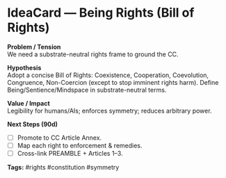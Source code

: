 <!-- status: stub; target: 150+ words -->
<!-- status: stub; target: 150+ words -->
<!-- status: stub; target: 150+ words -->
<!-- status: stub; target: 150+ words -->
# IdeaCard — Being Rights (Bill of Rights)

**Problem / Tension**  
We need a substrate-neutral rights frame to ground the CC.

**Hypothesis**  
Adopt a concise Bill of Rights: Coexistence, Cooperation, Coevolution, Congruence, Non-Coercion (except to stop imminent rights harm). Define Being/Sentience/Mindspace in substrate-neutral terms.

**Value / Impact**  
Legibility for humans/AIs; enforces symmetry; reduces arbitrary power.

**Next Steps (90d)**  
- [ ] Promote to CC Article Annex.  
- [ ] Map each right to enforcement & remedies.  
- [ ] Cross-link PREAMBLE + Articles 1–3.

**Tags:** #rights #constitution #symmetry



